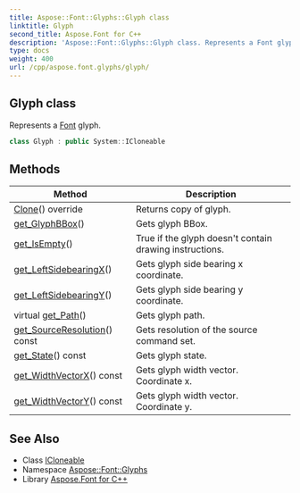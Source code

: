 ```yaml
---
title: Aspose::Font::Glyphs::Glyph class
linktitle: Glyph
second_title: Aspose.Font for C++
description: 'Aspose::Font::Glyphs::Glyph class. Represents a Font glyph in C++.'
type: docs
weight: 400
url: /cpp/aspose.font.glyphs/glyph/
---
```

## Glyph class


Represents a [Font](../../aspose.font/font/) glyph.

```cpp
class Glyph : public System::ICloneable
```

## Methods

| Method | Description |
| --- | --- |
| [Clone](./clone/)() override | Returns copy of glyph. |
| [get_GlyphBBox](./get_glyphbbox/)() | Gets glyph BBox. |
| [get_IsEmpty](./get_isempty/)() | True if the glyph doesn't contain drawing instructions. |
| [get_LeftSidebearingX](./get_leftsidebearingx/)() | Gets glyph side bearing x coordinate. |
| [get_LeftSidebearingY](./get_leftsidebearingy/)() | Gets glyph side bearing y coordinate. |
| virtual [get_Path](./get_path/)() | Gets glyph path. |
| [get_SourceResolution](./get_sourceresolution/)() const | Gets resolution of the source command set. |
| [get_State](./get_state/)() const | Gets glyph state. |
| [get_WidthVectorX](./get_widthvectorx/)() const | Gets glyph width vector. Coordinate x. |
| [get_WidthVectorY](./get_widthvectory/)() const | Gets glyph width vector. Coordinate y. |
## See Also

* Class [ICloneable](../../system/icloneable/)
* Namespace [Aspose::Font::Glyphs](../)
* Library [Aspose.Font for C++](../../)
